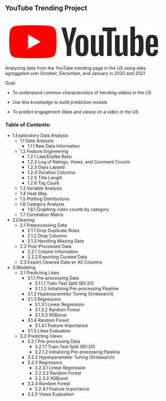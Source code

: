 ## YouTube Trending Project
![alt text](https://github.com/nickrwu/YouTube-Trending/blob/master/youtube-logo.png)

Analyzing data from the YouTube trending page in the US using data agreggated over October, December, and January in 2020 and 2021

Goal: 
* To understand common characteristics of trending videos in the US

* Use this knowledge to build predictive models

* To predict engagement (likes and views) on a video in the US

### Table of Contents:
* 1.Exploratory Data Analysis
    * 1.1 Data Analysis
        * 1.1.1 Raw Data Information
    * 1.2 Feature Engineering
        * 1.2.1 Like/Dislike Ratio
        * 1.2.2 Log of Ratings, Views, and Comment Counts
        * 1.2.3 Days Lapsed
        * 1.2.4 Duration Columns
        * 1.2.5 Title Length
        * 1.2.6 Tag Count
    * 1.3 Variable Analysis
    * 1.4 Heat Map
    * 1.5 Plotting Distributions
    * 1.6 Category Analysis
        * 1.6.1 Graphing video counts by category
    * 1.7 Correlation Matrix
* 2.Cleaning
    * 2.1 Preprocessing Data
        * 2.1.1 Drop Duplicate Rows
        * 2.1.2 Drop Columns
        * 2.1.3 Handling Missing Data
    * 2.2 Post-Processed Data
        * 2.2.1 Column Information
        * 2.2.2 Exporting Curated Data
    * 2.3 Export Cleaned Data w/ All Columns
* 3.Modeling
    * 3.1 Predicting Likes
        * 3.1.1 Pre-processing Data
            * 3.1.1.1 Train-Test Split (80:20)
            * 3.1.1.2 Initializing Pre-processing Pipeline
        * 3.1.2 Hyperparameter Tuning (Gridsearch)
        * 3.1.3 Regressors
            * 3.1.3.1 Linear Regression
            * 3.1.3.2 Random Forest
            * 3.1.3.3 XGBoost
        * 3.1.4 Random Forest
            * 3.1.4.1 Feature Importance
        * 3.1.5 Likes Evaluation
    * 3.2 Predicting Views
        * 3.2.1 Pre-processing Data
            * 3.2.1.1 Train-Test Split (80:20)
            * 3.2.1.2 Initializing Pre-processing Pipeline
        * 3.2.2 Hyperparameter Tuning (Gridsearch)
        * 3.2.3 Regressors
            * 3.2.3.1 Linear Regression
            * 3.2.3.2 Random Forest
            * 3.2.3.3 XGBoost
        * 3.2.4 Random Forest
            * 3.2.4.1 Feature Importance
        * 3.2.5 Views Evaluation
